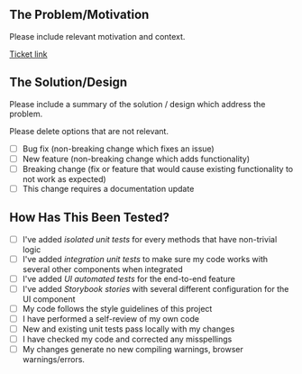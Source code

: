 ## The Problem/Motivation

Please include relevant motivation and context.

[Ticket link](https://presightio.atlassian.net/browse/PRE-1)

## The Solution/Design

Please include a summary of the solution / design which address the problem.

Please delete options that are not relevant.

- [ ] Bug fix (non-breaking change which fixes an issue)
- [ ] New feature (non-breaking change which adds functionality)
- [ ] Breaking change (fix or feature that would cause existing functionality to not work as expected)
- [ ] This change requires a documentation update

## How Has This Been Tested?

- [ ] I've added *isolated unit tests* for every methods that have non-trivial logic
- [ ] I've added *integration unit tests* to make sure my code works with several other components when integrated
- [ ] I've added *UI automated tests* for the end-to-end feature
- [ ] I've added *Storybook stories* with several different configuration for the UI component
- [ ] My code follows the style guidelines of this project
- [ ] I have performed a self-review of my own code
- [ ] New and existing unit tests pass locally with my changes
- [ ] I have checked my code and corrected any misspellings
- [ ] My changes generate no new compiling warnings, browser warnings/errors.
